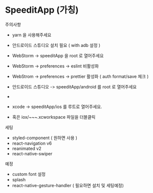 # SpeeditApp (가칭)

주의사항
- yarn 을 사용해주세요 
- 안드로이드 스튜디오 설치 필요 ( with adb 설정 )
- WebStorm -> speeditApp 을 root 로 열어주세요
- WebStorm -> preferences -> eslint 비활성화
- WebStrom -> preferences -> prettier 활성화 ( auth format/save 체크 )

- 안드로이드 스튜디오 -> speeditApp/android 를 root 로 열어주세요
- 
- xcode -> speeditApp/ios 를 루트로 열어주세요.
- 혹은 iox/~~~.xcworkspace 파일을 더블클릭

세팅
- styled-component ( 원하면 사용 )
- react-navigation v6
- reanimated v2
- react-native-swiper

예정
- custom font 설정
- splash
- react-native-gesture-handler ( 필요하면 설치 및 세팅예정)
